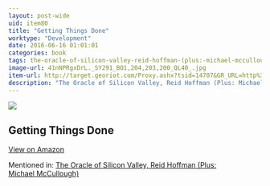 ```yaml
---
layout: post-wide
uid: item80
title: "Getting Things Done"
worktype: "Development"
date: 2016-06-16 01:01:01
categories: book
tags: the-oracle-of-silicon-valley-reid-hoffman-(plus:-michael-mccullough)
image-url: 41nNPRgxDrL._SY291_BO1,204,203,200_QL40_.jpg
item-url: http://target.georiot.com/Proxy.ashx?tsid=14707&GR_URL=http%3A%2F%2Fwww.amazon.com%2FGetting-Past-Negotiating-Difficult-Situations%2Fdp%2F0553371312%2F
description: "The Oracle of Silicon Valley, Reid Hoffman (Plus: Michael McCullough)"
---
```

<a href="http://target.georiot.com/Proxy.ashx?tsid=14707&GR_URL=http%3A%2F%2Fwww.amazon.com%2FGetting-Past-Negotiating-Difficult-Situations%2Fdp%2F0553371312%2F" target="blank"><img src="../../../../img/thumbs/41nNPRgxDrL._SY291_BO1,204,203,200_QL40_.jpg" class="prod-img"></a>
<h2>Getting Things Done</h2>
<p><a class="btn btn-primary" href="http://target.georiot.com/Proxy.ashx?tsid=14707&GR_URL=http%3A%2F%2Fwww.amazon.com%2FGetting-Past-Negotiating-Difficult-Situations%2Fdp%2F0553371312%2F" target="blank">View on Amazon</a><p>
<p>Mentioned in: <a href="http://fourhourworkweek.com/2015/08/31/the-oracle-of-silicon-valley-reid-hoffman-plus-michael-mccullough/" target="blank">The Oracle of Silicon Valley, Reid Hoffman (Plus: Michael McCullough)</a></p>
